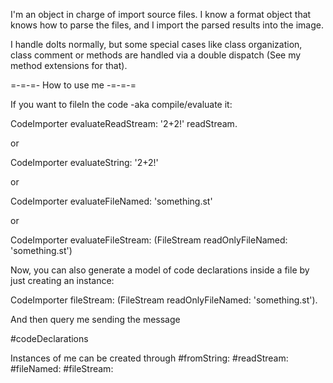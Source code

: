 I'm an object in charge of import source files.  I know a format object that knows how to parse the files, and I import the parsed results into the image.

I handle doIts normally, but some special cases like class organization, class comment or methods are handled via a double dispatch (See my method extensions for that).

=-=-=- How to use me -=-=-=

If you want to fileIn the code -aka compile/evaluate it:

CodeImporter evaluateReadStream: '2+2!' readStream.

or

CodeImporter evaluateString: '2+2!'

or

CodeImporter evaluateFileNamed: 'something.st'

or

CodeImporter evaluateFileStream: (FileStream readOnlyFileNamed: 'something.st')

Now, you can also generate a model of code declarations inside a file by just creating an instance:

CodeImporter fileStream: (FileStream readOnlyFileNamed: 'something.st').

And then query me sending the message

#codeDeclarations

Instances of me can be created through 
#fromString:
#readStream:
#fileNamed:
#fileStream: